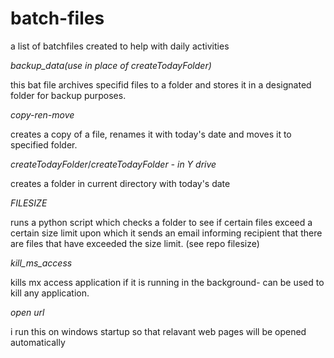 # batch-files
a list of batchfiles created to help with daily activities

*backup_data(use in place of createTodayFolder)*

this bat file archives specifid files to a folder and stores it in a designated folder for backup purposes.

*copy-ren-move*

creates a copy of a file, renames it with today's date and moves it to specified folder.

*createTodayFolder*/*createTodayFolder - in Y drive*

creates a folder in current directory with today's date

*FILESIZE*

runs a python script which checks a folder to see if certain files exceed a certain size limit upon which it sends an email informing recipient that there are files that have exceeded the size limit. (see repo filesize)

*kill_ms_access*

kills mx access application if it is running in the background- can be used to kill any application.

*open url*

i run this on windows startup so that relavant web pages will be opened automatically 
